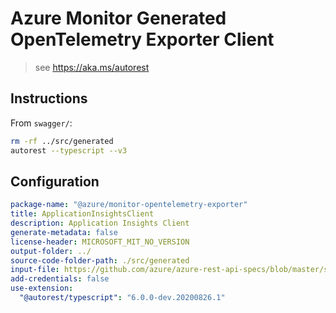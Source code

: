 # Azure Monitor Generated OpenTelemetry Exporter Client

> see https://aka.ms/autorest

## Instructions

From `swagger/`:

```zsh
rm -rf ../src/generated
autorest --typescript --v3
```

## Configuration

```yaml
package-name: "@azure/monitor-opentelemetry-exporter"
title: ApplicationInsightsClient
description: Application Insights Client
generate-metadata: false
license-header: MICROSOFT_MIT_NO_VERSION
output-folder: ../
source-code-folder-path: ./src/generated
input-file: https://github.com/azure/azure-rest-api-specs/blob/master/specification/applicationinsights/data-plane/Monitor.Exporters/preview/2020-09-15_Preview/swagger.json
add-credentials: false
use-extension:
  "@autorest/typescript": "6.0.0-dev.20200826.1"
```

